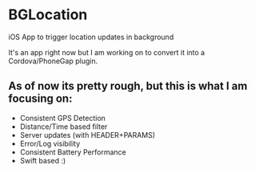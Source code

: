 # BGLocation
iOS App to trigger location updates in background

It's an app right now but I am working on to convert it into a Cordova/PhoneGap plugin.

## As of now its pretty rough, but this is what I am focusing on:
* Consistent GPS Detection
* Distance/Time based filter
* Server updates (with HEADER+PARAMS)
* Error/Log visibility
* Consistent Battery Performance 
* Swift based :)
